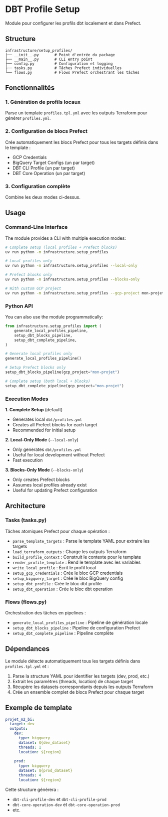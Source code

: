 # DBT Profile Setup

Module pour configurer les profils dbt localement et dans Prefect.

## Structure

```
infrastructure/setup_profiles/
├── __init__.py       # Point d'entrée du package
├── __main__.py       # CLI entry point
├── config.py         # Configuration et logging
├── tasks.py          # Tâches Prefect individuelles
└── flows.py          # Flows Prefect orchestrant les tâches
```

## Fonctionnalités

### 1. Génération de profils locaux
Parse un template `profiles.tpl.yml` avec les outputs Terraform pour générer `profiles.yml`.

### 2. Configuration de blocs Prefect
Crée automatiquement les blocs Prefect pour tous les targets définis dans le template :
- GCP Credentials
- BigQuery Target Configs (un par target)
- DBT CLI Profile (un par target)
- DBT Core Operation (un par target)

### 3. Configuration complète
Combine les deux modes ci-dessus.

## Usage

### Command-Line Interface

The module provides a CLI with multiple execution modes:

```bash
# Complete setup (local profiles + Prefect blocks)
uv run python -m infrastructure.setup_profiles

# Local profiles only
uv run python -m infrastructure.setup_profiles --local-only

# Prefect blocks only
uv run python -m infrastructure.setup_profiles --blocks-only

# With custom GCP project
uv run python -m infrastructure.setup_profiles --gcp-project mon-projet-gcp
```

### Python API

You can also use the module programmatically:

```python
from infrastructure.setup_profiles import (
    generate_local_profiles_pipeline,
    setup_dbt_blocks_pipeline,
    setup_dbt_complete_pipeline,
)

# Generate local profiles only
generate_local_profiles_pipeline()

# Setup Prefect blocks only
setup_dbt_blocks_pipeline(gcp_project="mon-projet")

# Complete setup (both local + blocks)
setup_dbt_complete_pipeline(gcp_project="mon-projet")
```

### Execution Modes

**1. Complete Setup** (default)
- Generates local `dbt/profiles.yml`
- Creates all Prefect blocks for each target
- Recommended for initial setup

**2. Local-Only Mode** (`--local-only`)
- Only generates `dbt/profiles.yml`
- Useful for local development without Prefect
- Fast execution

**3. Blocks-Only Mode** (`--blocks-only`)
- Only creates Prefect blocks
- Assumes local profiles already exist
- Useful for updating Prefect configuration

## Architecture

### Tasks (tasks.py)
Tâches atomiques Prefect pour chaque opération :
- `parse_template_targets` : Parse le template YAML pour extraire les targets
- `load_terraform_outputs` : Charge les outputs Terraform
- `build_profile_context` : Construit le contexte pour le template
- `render_profile_template` : Rend le template avec les variables
- `write_local_profile` : Écrit le profil local
- `setup_gcp_credentials` : Crée le bloc GCP credentials
- `setup_bigquery_target` : Crée le bloc BigQuery config
- `setup_dbt_profile` : Crée le bloc dbt profile
- `setup_dbt_operation` : Crée le bloc dbt operation

### Flows (flows.py)
Orchestration des tâches en pipelines :
- `generate_local_profiles_pipeline` : Pipeline de génération locale
- `setup_dbt_blocks_pipeline` : Pipeline de configuration Prefect
- `setup_dbt_complete_pipeline` : Pipeline complète

## Dépendances

Le module détecte automatiquement tous les targets définis dans `profiles.tpl.yml` et :
1. Parse la structure YAML pour identifier les targets (dev, prod, etc.)
2. Extrait les paramètres (threads, location) de chaque target
3. Récupère les datasets correspondants depuis les outputs Terraform
4. Crée un ensemble complet de blocs Prefect pour chaque target

## Exemple de template

```yaml
projet_m2_bi:
  target: dev
  outputs:
    dev:
      type: bigquery
      dataset: ${dev_dataset}
      threads: 1
      location: ${region}
    
    prod:
      type: bigquery
      dataset: ${prod_dataset}
      threads: 4
      location: ${region}
```

Cette structure générera :
- `dbt-cli-profile-dev` et `dbt-cli-profile-prod`
- `dbt-core-operation-dev` et `dbt-core-operation-prod`
- etc.
